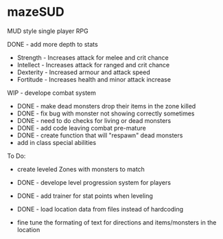 # mazeSUD
MUD style single player RPG

DONE - add more depth to stats

  - Strength  - Increases attack for melee and crit chance
  - Intellect - Increases attack for ranged and crit chance
  - Dexterity - Increased armour and attack speed
  - Fortitude - Increases health and minor attack increase

WIP - develope combat system

  - DONE - make dead monsters drop their items in the zone killed
  - DONE - fix bug with monster not showing correctly sometimes
  - DONE - need to do checks for living or dead monsters
  - DONE - add code leaving combat pre-mature
  - DONE - create function that will "respawn" dead monsters
  - add in class special abilities


To Do:

- create leveled Zones with monsters to match

- DONE - develope level progression system for players

- DONE - add trainer for stat points when leveling

- DONE - load location data from files instead of hardcoding

- fine tune the formating of text for directions and items/monsters in the location

